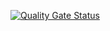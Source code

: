 [![Quality Gate Status](https://sonarcloud.io/api/project_badges/measure?project=jonathanamorford_cs498-lecture24&metric=alert_status)](https://sonarcloud.io/dashboard?id=jonathanamorford_cs498-lecture24)